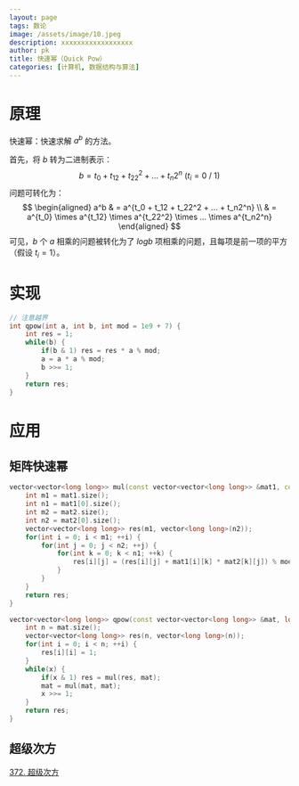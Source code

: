 ```yaml
---
layout: page
tags: 数论
image: /assets/image/10.jpeg
description: xxxxxxxxxxxxxxxxxx
author: pk
title: 快速幂（Quick Pow）
categories: [计算机, 数据结构与算法]
---
```


# 原理

快速幂：快速求解 $a^b$ 的方法。

首先，将 $b$ 转为二进制表示：
$$
b = t_0 + t_12 + t_22^2 + ... + t_n2^n \ (t_i = 0\ /\ 1)
$$
问题可转化为：
$$
\begin{aligned}
a^b
& = a^{t_0 + t_12 + t_22^2 + ... + t_n2^n} \\
& = a^{t_0} \times a^{t_12} \times a^{t_22^2} \times ... \times a^{t_n2^n} 
\end{aligned}
$$
可见，$b$ 个 $a$ 相乘的问题被转化为了 $logb$ 项相乘的问题，且每项是前一项的平方（假设 $t_i = 1$）。



# 实现



```cpp
// 注意越界
int qpow(int a, int b, int mod = 1e9 + 7) {
    int res = 1;
    while(b) {
        if(b & 1) res = res * a % mod;
        a = a * a % mod;
        b >>= 1;
    }
    return res;
}
```





# 应用

## 矩阵快速幂

```cpp
vector<vector<long long>> mul(const vector<vector<long long>> &mat1, const vector<vector<long long>> &mat2, long long mod = 1e9 + 7) {
    int m1 = mat1.size();
    int n1 = mat1[0].size();
    int m2 = mat2.size();
    int n2 = mat2[0].size();
    vector<vector<long long>> res(m1, vector<long long>(n2));
    for(int i = 0; i < m1; ++i) {
        for(int j = 0; j < n2; ++j) {
            for(int k = 0; k < n1; ++k) {
                res[i][j] = (res[i][j] + mat1[i][k] * mat2[k][j]) % mod;
            }
        }
    }
    return res;
}

vector<vector<long long>> qpow(const vector<vector<long long>> &mat, long long x, long long mod = 1e9 + 7) {
    int n = mat.size();
    vector<vector<long long>> res(n, vector<long long>(n));
    for(int i = 0; i < n; ++i) {
        res[i][i] = 1;
    }
    while(x) {
        if(x & 1) res = mul(res, mat);
        mat = mul(mat, mat);
        x >>= 1;
    }
    return res;
}
```



## 超级次方

[372. 超级次方](https://leetcode.cn/problems/super-pow/)
